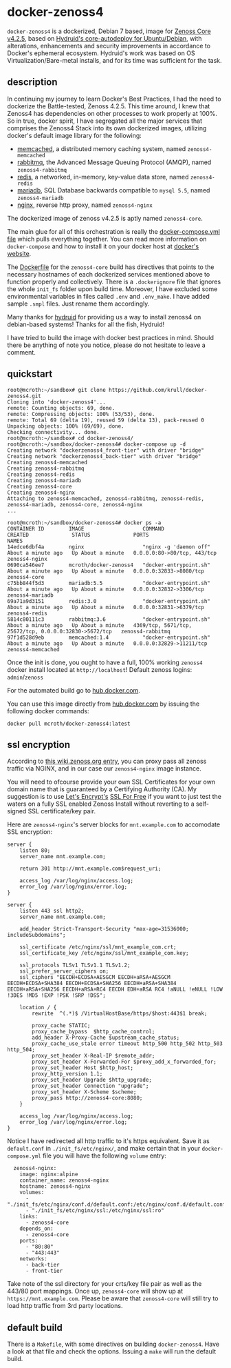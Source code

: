 # docker-zenoss4
`docker-zenoss4` is a dockerized, Debian 7 based, image for [Zenoss Core v4.2.5](http://wiki.zenoss.org/Install_Zenoss#Zenoss_Core_4.2.5), based on [Hydruid's core-autodeploy for Ubuntu/Debian](https://github.com/hydruid/zenoss/), with alterations, enhancements and security improvements in accordance to Docker's ephemeral ecosystem. Hydruid's work was based on OS Virtualization/Bare-metal installs, and for its time was sufficient for the task.

## description
In continuing my journey to learn Docker's Best Practices, I had the need to dockerize the Battle-tested, Zenoss 4.2.5. This time around, I knew that Zenoss4 has dependencies on other processes to work properly at 100%. So in true, docker spirit, I have segregated all the major services that comprises the Zenoss4 Stack into its own dockerized images, utilizing docker's default image library for the following:

* [memcached](https://hub.docker.com/_/memcached/), a distributed memory caching system, named `zenoss4-memcached`
* [rabbitmq](https://hub.docker.com/_/rabbitmq/), the Advanced Message Queuing Protocol (AMQP), named `zenoss4-rabbitmq`
* [redis](https://hub.docker.com/_/redis/), a networked, in-memory, key-value data store, named `zenoss4-redis`
* [mariadb](https://hub.docker.com/_/mariadb/), SQL Database backwards compatible to `mysql 5.5`, named `zenoss4-mariadb` 
* [nginx](https://hub.docker.com/_/nginx/), reverse http proxy, named `zenoss4-nginx`

The dockerized image of zenoss v4.2.5 is aptly named `zenoss4-core`.

The main glue for all of this orchestration is really the [docker-compose.yml file](https://github.com/krull/docker-zenoss4/blob/master/docker-compose.yml) which pulls everything together. You can read more information on `docker-compose` and how to install it on your docker host at [docker's website](https://docs.docker.com/compose/).

The [Dockerfile](https://github.com/krull/docker-zenoss4/blob/master/Dockerfile) for the `zenoss4-core` build has directives that points to the necessary hostnames of each dockerized services mentioned above to function properly and collectively. There is a `.dockerignore` file that ignores the whole `init_fs` folder upon build time. Moreover, I have excluded some environmental variables in files called `.env` and `.env_make`. I have added sample `.smpl` files. Just rename them accordingly.

Many thanks for [hydruid](https://github.com/hydruid/zenoss/) for providing us a way to install zenoss4 on debian-based systems! Thanks for all the fish, Hydruid!

I have tried to build the image with docker best practices in mind. Should there be anything of note you notice, please do not hesitate to leave a comment.

## quickstart 
```
root@mcroth:~/sandbox# git clone https://github.com/krull/docker-zenoss4.git
Cloning into 'docker-zenoss4'...
remote: Counting objects: 69, done.
remote: Compressing objects: 100% (53/53), done.
remote: Total 69 (delta 19), reused 59 (delta 13), pack-reused 0
Unpacking objects: 100% (69/69), done.
Checking connectivity... done.
root@mcroth:~/sandbox# cd docker-zenoss4/
root@mcroth:~/sandbox/docker-zenoss4# docker-compose up -d
Creating network "dockerzenoss4_front-tier" with driver "bridge"
Creating network "dockerzenoss4_back-tier" with driver "bridge"
Creating zenoss4-memcached
Creating zenoss4-rabbitmq
Creating zenoss4-redis
Creating zenoss4-mariadb
Creating zenoss4-core
Creating zenoss4-nginx
Attaching to zenoss4-memcached, zenoss4-rabbitmq, zenoss4-redis, zenoss4-mariadb, zenoss4-core, zenoss4-nginx
...

root@mcroth:~/sandbox/docker-zenoss4# docker ps -a
CONTAINER ID        IMAGE                   COMMAND                  CREATED              STATUS              PORTS                                                    NAMES
14edce6dbf4a        nginx                   "nginx -g 'daemon off"   About a minute ago   Up About a minute   0.0.0.0:80->80/tcp, 443/tcp                              zenoss4-nginx
0690ca546ee7        mcroth/docker-zenoss4   "docker-entrypoint.sh"   About a minute ago   Up About a minute   0.0.0.0:32833->8080/tcp                                  zenoss4-core
c75bb844f5d3        mariadb:5.5             "docker-entrypoint.sh"   About a minute ago   Up About a minute   0.0.0.0:32832->3306/tcp                                  zenoss4-mariadb
69a71a9d3151        redis:3.0               "docker-entrypoint.sh"   About a minute ago   Up About a minute   0.0.0.0:32831->6379/tcp                                  zenoss4-redis
5814c80111c3        rabbitmq:3.6            "docker-entrypoint.sh"   About a minute ago   Up About a minute   4369/tcp, 5671/tcp, 25672/tcp, 0.0.0.0:32830->5672/tcp   zenoss4-rabbitmq
97f1d528d9eb        memcached:1.4           "docker-entrypoint.sh"   About a minute ago   Up About a minute   0.0.0.0:32829->11211/tcp                                 zenoss4-memcached
```

Once the init is done, you ought to have a full, 100% working `zenoss4` docker install located at `http://localhost`! Default zenoss logins: `admin`/`zenoss`

For the automated build go to [hub.docker.com](https://hub.docker.com/r/mcroth/docker-zenoss4/).

You can use this image directly from [hub.docker.com](https://hub.docker.com/r/mcroth/docker-zenoss4/) by issuing the following docker commands:
```
docker pull mcroth/docker-zenoss4:latest
```

## ssl encryption
According to [this wiki.zenoss.org entry](http://wiki.zenoss.org/Newsletter:5/Encrypt_All_the_Bits), you can proxy pass all zenoss traffic via NGINX, and in our case our `zenoss4-nginx` image instance.

You will need to ofcourse provide your own SSL Certificates for your own domain name that is guaranteed by a Certifying Authority (CA). My suggestion is to use [Let's Encrypt's](https://letsencrypt.org/) [SSL For Free](https://www.sslforfree.com/) if you want to just test the waters on a fully SSL enabled Zenoss Install without reverting to a self-signed SSL certificate/key pair.

Here are `zenoss4-nginx`'s server blocks for `mnt.example.com` to accomodate SSL encryption:
```
server {
    listen 80;
    server_name mnt.example.com;

    return 301 http://mnt.example.com$request_uri;

    access_log /var/log/nginx/access.log;
    error_log /var/log/nginx/error.log;
}

server {
    listen 443 ssl http2;
    server_name mnt.example.com;

    add_header Strict-Transport-Security "max-age=31536000; includeSubdomains";

    ssl_certificate /etc/nginx/ssl/mnt_example_com.crt;
    ssl_certificate_key /etc/nginx/ssl/mnt_example_com.key;

    ssl_protocols TLSv1 TLSv1.1 TLSv1.2;
    ssl_prefer_server_ciphers on;
    ssl_ciphers "EECDH+ECDSA+AESGCM EECDH+aRSA+AESGCM EECDH+ECDSA+SHA384 EECDH+ECDSA+SHA256 EECDH+aRSA+SHA384 EECDH+aRSA+SHA256 EECDH+aRSA+RC4 EECDH EDH+aRSA RC4 !aNULL !eNULL !LOW !3DES !MD5 !EXP !PSK !SRP !DSS";

    location / {
        rewrite  ^(.*)$ /VirtualHostBase/https/$host:443$1 break;

        proxy_cache STATIC;
        proxy_cache_bypass  $http_cache_control;
        add_header X-Proxy-Cache $upstream_cache_status;
        proxy_cache_use_stale error timeout http_500 http_502 http_503 http_504;
        proxy_set_header X-Real-IP $remote_addr;
        proxy_set_header X-Forwarded-For $proxy_add_x_forwarded_for;
        proxy_set_header Host $http_host;
        proxy_http_version 1.1;
        proxy_set_header Upgrade $http_upgrade;
        proxy_set_header Connection "upgrade";
        proxy_set_header X-Scheme $scheme;
        proxy_pass http://zenoss4-core:8080;
    }

    access_log /var/log/nginx/access.log;
    error_log /var/log/nginx/error.log;
}
```

Notice I have redirected all http traffic to it's https equivalent. Save it as `default.conf` in `./init_fs/etc/nginx/`, and make certain that in your `docker-compose.yml` file you will have the following `volume` entry:
```
  zenoss4-nginx:
    image: nginx:alpine
    container_name: zenoss4-nginx
    hostname: zenoss4-nginx
    volumes:
      - "./init_fs/etc/nginx/conf.d/default.conf:/etc/nginx/conf.d/default.conf:ro"
      - "./init_fs/etc/nginx/ssl:/etc/nginx/ssl:ro"
    links:
      - zenoss4-core
    depends_on:
      - zenoss4-core
    ports:
      - "80:80"
      - "443:443"
    networks:
      - back-tier
      - front-tier
```

Take note of the ssl directory for your crts/key file pair as well as the 443/80 port mappings. Once up, `zenoss4-core` will show up at `https://mnt.example.com`. Please be aware that `zenoss4-core` will still try to load http traffic from 3rd party locations.

## default build
There is a `Makefile`, with some directives on building `docker-zenoss4`. Have a look at that file and check the options. Issuing a `make` will run the default build.

